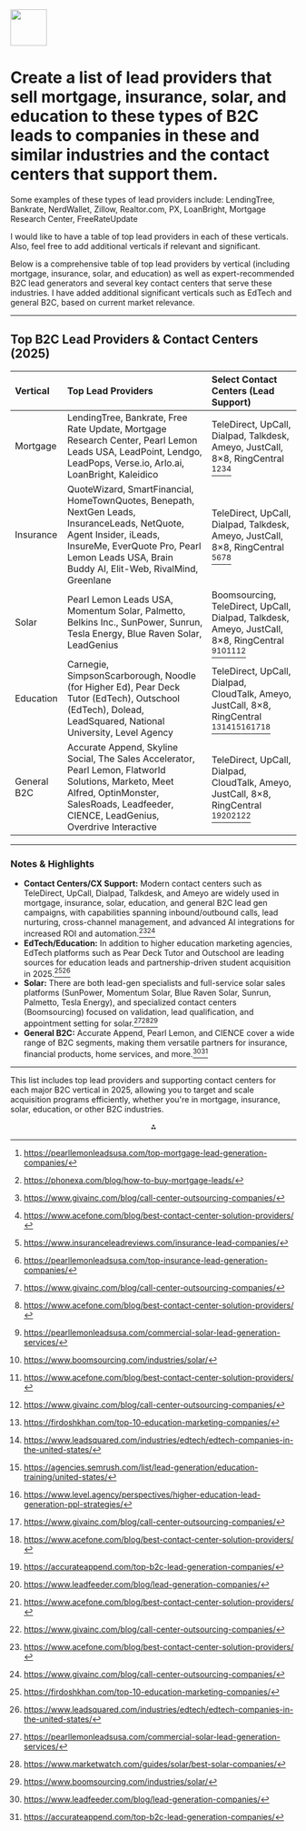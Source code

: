 <img src="https://r2cdn.perplexity.ai/pplx-full-logo-primary-dark%402x.png" style="height:64px;margin-right:32px"/>

# Create a list of lead providers that sell mortgage, insurance, solar, and education to these types of B2C leads to companies in these and similar industries and the contact centers that support them.

Some examples of these types of lead providers include:
LendingTree, Bankrate, NerdWallet, Zillow, Realtor.com, PX, LoanBright, Mortgage Research Center, FreeRateUpdate

I would like to have a table of top lead providers in each of these verticals. Also, feel free to add additional verticals if relevant and significant.

Below is a comprehensive table of top lead providers by vertical (including mortgage, insurance, solar, and education) as well as expert-recommended B2C lead generators and several key contact centers that serve these industries. I have added additional significant verticals such as EdTech and general B2C, based on current market relevance.

***

## Top B2C Lead Providers \& Contact Centers (2025)

| Vertical | Top Lead Providers | Select Contact Centers (Lead Support) |
| :-- | :-- | :-- |
| Mortgage | LendingTree, Bankrate, Free Rate Update, Mortgage Research Center, Pearl Lemon Leads USA, LeadPoint, Lendgo, LeadPops, Verse.io, Arlo.ai, LoanBright, Kaleidico | TeleDirect, UpCall, Dialpad, Talkdesk, Ameyo, JustCall, 8×8, RingCentral [^1][^2][^3][^4] |
| Insurance | QuoteWizard, SmartFinancial, HomeTownQuotes, Benepath, NextGen Leads, InsuranceLeads, NetQuote, Agent Insider, iLeads, InsureMe, EverQuote Pro, Pearl Lemon Leads USA, Brain Buddy AI, Elit-Web, RivalMind, Greenlane | TeleDirect, UpCall, Dialpad, Talkdesk, Ameyo, JustCall, 8×8, RingCentral [^5][^6][^3][^4] |
| Solar | Pearl Lemon Leads USA, Momentum Solar, Palmetto, Belkins Inc., SunPower, Sunrun, Tesla Energy, Blue Raven Solar, LeadGenius | Boomsourcing, TeleDirect, UpCall, Dialpad, Talkdesk, Ameyo, JustCall, 8×8, RingCentral [^7][^8][^4][^3] |
| Education | Carnegie, SimpsonScarborough, Noodle (for Higher Ed), Pear Deck Tutor (EdTech), Outschool (EdTech), Dolead, LeadSquared, National University, Level Agency | TeleDirect, UpCall, Dialpad, CloudTalk, Ameyo, JustCall, 8×8, RingCentral [^9][^10][^11][^12][^3][^4] |
| General B2C | Accurate Append, Skyline Social, The Sales Accelerator, Pearl Lemon, Flatworld Solutions, Marketo, Meet Alfred, OptinMonster, SalesRoads, Leadfeeder, CIENCE, LeadGenius, Overdrive Interactive | TeleDirect, UpCall, Dialpad, CloudTalk, Ameyo, JustCall, 8×8, RingCentral [^13][^14][^4][^3] |


***

### Notes \& Highlights

- **Contact Centers/CX Support:** Modern contact centers such as TeleDirect, UpCall, Dialpad, Talkdesk, and Ameyo are widely used in mortgage, insurance, solar, education, and general B2C lead gen campaigns, with capabilities spanning inbound/outbound calls, lead nurturing, cross-channel management, and advanced AI integrations for increased ROI and automation.[^4][^3]
- **EdTech/Education:** In addition to higher education marketing agencies, EdTech platforms such as Pear Deck Tutor and Outschool are leading sources for education leads and partnership-driven student acquisition in 2025.[^9][^10]
- **Solar:** There are both lead-gen specialists and full-service solar sales platforms (SunPower, Momentum Solar, Blue Raven Solar, Sunrun, Palmetto, Tesla Energy), and specialized contact centers (Boomsourcing) focused on validation, lead qualification, and appointment setting for solar.[^7][^15][^8]
- **General B2C:** Accurate Append, Pearl Lemon, and CIENCE cover a wide range of B2C segments, making them versatile partners for insurance, financial products, home services, and more.[^14][^13]

***

This list includes top lead providers and supporting contact centers for each major B2C vertical in 2025, allowing you to target and scale acquisition programs efficiently, whether you're in mortgage, insurance, solar, education, or other B2C industries.

<div style="text-align: center">⁂</div>

[^1]: https://pearllemonleadsusa.com/top-mortgage-lead-generation-companies/

[^2]: https://phonexa.com/blog/how-to-buy-mortgage-leads/

[^3]: https://www.givainc.com/blog/call-center-outsourcing-companies/

[^4]: https://www.acefone.com/blog/best-contact-center-solution-providers/

[^5]: https://www.insuranceleadreviews.com/insurance-lead-companies/

[^6]: https://pearllemonleadsusa.com/top-insurance-lead-generation-companies/

[^7]: https://pearllemonleadsusa.com/commercial-solar-lead-generation-services/

[^8]: https://www.boomsourcing.com/industries/solar/

[^9]: https://firdoshkhan.com/top-10-education-marketing-companies/

[^10]: https://www.leadsquared.com/industries/edtech/edtech-companies-in-the-united-states/

[^11]: https://agencies.semrush.com/list/lead-generation/education-training/united-states/

[^12]: https://www.level.agency/perspectives/higher-education-lead-generation-ppl-strategies/

[^13]: https://accurateappend.com/top-b2c-lead-generation-companies/

[^14]: https://www.leadfeeder.com/blog/lead-generation-companies/

[^15]: https://www.marketwatch.com/guides/solar/best-solar-companies/

[^16]: https://setshape.com/blog/best-mortgage-lead-generation-companies

[^17]: https://www.bankingbridge.com/post/where-can-you-buy-mortgage-leads-in-2025

[^18]: https://www.housingwire.com/articles/top-real-estate-lead-generation-companies/

[^19]: https://ninjapromo.io/best-mortgage-marketing-companies

[^20]: https://firstpagesage.com/reports/average-cost-per-lead-by-industry/

[^21]: https://www.dolead.com/growth-hub/compare-top-education-lead-generation-companies-today

[^22]: https://www.cesa.org/resource-library/resource/a-directory-of-solar-consumer-education-resources/

[^23]: https://seia.org/initiatives/consumer-protection/

[^24]: https://phonexa.com/blog/mortgage-leads-cost/

[^25]: https://brokercalls.com/blog/ultimate-guide-to-high-intent-solar-lead-generation/

[^26]: https://www.convoso.com/blog/solar-lead-gen/

[^27]: https://agedleadstore.com/aged-leads-solar-sales/

